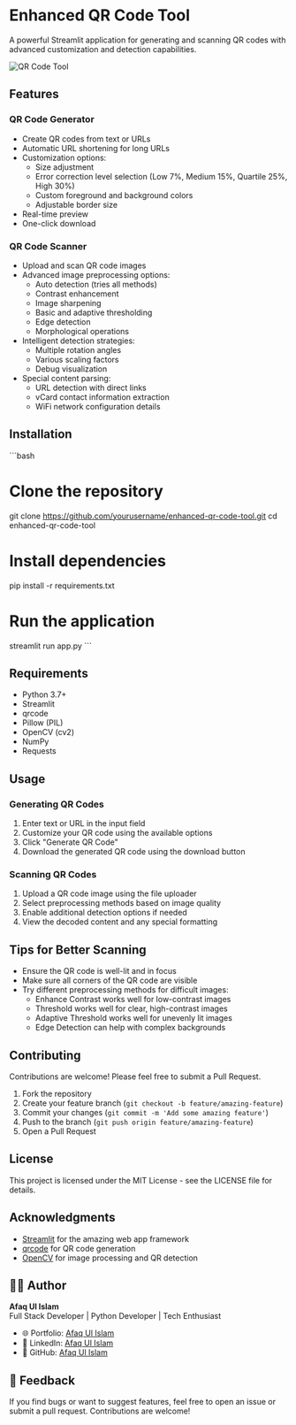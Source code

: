 # Enhanced QR Code Tool

A powerful Streamlit application for generating and scanning QR codes with advanced customization and detection capabilities.

![QR Code Tool](https://hebbkx1anhila5yf.public.blob.vercel-storage.com/placeholder-ob7miW3mUreePYfXdVwkpFWHthzoR5.svg?height=300&width=600)

## Features

### QR Code Generator
- Create QR codes from text or URLs
- Automatic URL shortening for long URLs
- Customization options:
  - Size adjustment
  - Error correction level selection (Low 7%, Medium 15%, Quartile 25%, High 30%)
  - Custom foreground and background colors
  - Adjustable border size
- Real-time preview
- One-click download

### QR Code Scanner
- Upload and scan QR code images
- Advanced image preprocessing options:
  - Auto detection (tries all methods)
  - Contrast enhancement
  - Image sharpening
  - Basic and adaptive thresholding
  - Edge detection
  - Morphological operations
- Intelligent detection strategies:
  - Multiple rotation angles
  - Various scaling factors
  - Debug visualization
- Special content parsing:
  - URL detection with direct links
  - vCard contact information extraction
  - WiFi network configuration details

## Installation

\`\`\`bash
# Clone the repository
git clone https://github.com/yourusername/enhanced-qr-code-tool.git
cd enhanced-qr-code-tool

# Install dependencies
pip install -r requirements.txt

# Run the application
streamlit run app.py
\`\`\`

## Requirements

- Python 3.7+
- Streamlit
- qrcode
- Pillow (PIL)
- OpenCV (cv2)
- NumPy
- Requests

## Usage

### Generating QR Codes

1. Enter text or URL in the input field
2. Customize your QR code using the available options
3. Click "Generate QR Code"
4. Download the generated QR code using the download button

### Scanning QR Codes

1. Upload a QR code image using the file uploader
2. Select preprocessing methods based on image quality
3. Enable additional detection options if needed
4. View the decoded content and any special formatting

## Tips for Better Scanning

- Ensure the QR code is well-lit and in focus
- Make sure all corners of the QR code are visible
- Try different preprocessing methods for difficult images:
  - Enhance Contrast works well for low-contrast images
  - Threshold works well for clear, high-contrast images
  - Adaptive Threshold works well for unevenly lit images
  - Edge Detection can help with complex backgrounds

## Contributing

Contributions are welcome! Please feel free to submit a Pull Request.

1. Fork the repository
2. Create your feature branch (`git checkout -b feature/amazing-feature`)
3. Commit your changes (`git commit -m 'Add some amazing feature'`)
4. Push to the branch (`git push origin feature/amazing-feature`)
5. Open a Pull Request

## License

This project is licensed under the MIT License - see the LICENSE file for details.

## Acknowledgments

- [Streamlit](https://streamlit.io/) for the amazing web app framework
- [qrcode](https://github.com/lincolnloop/python-qrcode) for QR code generation
- [OpenCV](https://opencv.org/) for image processing and QR detection

## 🙋‍♂️ Author

**Afaq Ul Islam**  
Full Stack Developer | Python Developer | Tech Enthusiast

- 🌐 Portfolio: [Afaq Ul Islam](https://aui-portfolio.vercel.app/)
- 💼 LinkedIn: [Afaq Ul Islam](https://www.linkedin.com/in/afaqulislam/)
- 🐙 GitHub: [Afaq Ul Islam](https://github.com/afaqulislam)


## 💬 Feedback

If you find bugs or want to suggest features, feel free to open an issue or submit a pull request. Contributions are welcome!